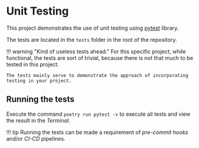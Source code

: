 # Unit Testing

This project demonstrates the use of unit testing using [pytest](https://docs.pytest.org) library.

The tests are located in the `tests` folder in the root of the repository.

!!! warning "Kind of useless tests ahead."
    For this specific project, while functional, the tests are sort of trivial, because there is not that much to be tested in this project.

    The tests mainly serve to demonstrate the approach of incorporating testing in your project.

## Running the tests

Execute the command `poetry run pytest -v` to execute all tests and view the result in the *Terminal*.

!!! tip
    Running the tests can be made a requirement of *pre-commit hooks* and/or *CI-CD* pipelines.
